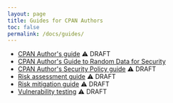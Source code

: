 ```yaml
---
layout: page
title: Guides for CPAN Authors
toc: false
permalink: /docs/guides/
---
```


* [CPAN Author's guide](cpan-author-guide.md) ⚠️  DRAFT
* [CPAN Author's Guide to Random Data for Security](random-data-for-security.md)
* [CPAN Author's Security Policy guide](security-policy-for-authors.md) ⚠️  DRAFT
* [Risk assessment guide](risk-assessment-guide.md) ⚠️  DRAFT
* [Risk mitigation guide](risk-mitigation-guide.md) ⚠️  DRAFT
* [Vulnerability testing](vulnerability-test.md) ⚠️  DRAFT
